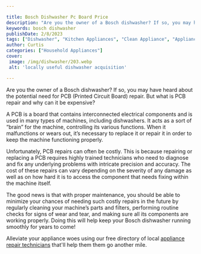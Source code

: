 ```yaml
---

title: Bosch Dishwasher Pc Board Price
description: "Are you the owner of a Bosch dishwasher? If so, you may have heard about the potential need for PCB (Printed Circuit Board) repair...keep going and find out"
keywords: bosch dishwasher
publishDate: 2/8/2023
tags: ["Dishwasher", "Kitchen Appliances", "Clean Appliance", "Appliance Brand"]
author: Curtis
categories: ["Household Appliances"]
cover: 
 image: /img/dishwasher/203.webp
 alt: 'locally useful dishwasher acquisition'

---
```


Are you the owner of a Bosch dishwasher? If so, you may have heard about the potential need for PCB (Printed Circuit Board) repair. But what is PCB repair and why can it be expensive? 

A PCB is a board that contains interconnected electrical components and is used in many types of machines, including dishwashers. It acts as a sort of “brain” for the machine, controlling its various functions. When it malfunctions or wears out, it’s necessary to replace it or repair it in order to keep the machine functioning properly. 

Unfortunately, PCB repairs can often be costly. This is because repairing or replacing a PCB requires highly trained technicians who need to diagnose and fix any underlying problems with intricate precision and accuracy. The cost of these repairs can vary depending on the severity of any damage as well as on how hard it is to access the component that needs fixing within the machine itself. 

The good news is that with proper maintenance, you should be able to minimize your chances of needing such costly repairs in the future by regularly cleaning your machine’s parts and filters, performing routine checks for signs of wear and tear, and making sure all its components are working properly. Doing this will help keep your Bosch dishwasher running smoothly for years to come!

Alleviate your appliance woes using our free directory of local <a href="/pages/appliance-repair-technicians/">appliance repair technicians</a> that'll help them them go another mile.